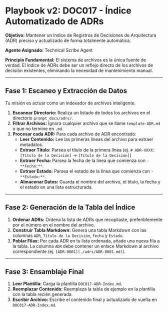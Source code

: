 # Playbook v2: DOC017 - Índice Automatizado de ADRs

**Objetivo:** Mantener un índice de Registros de Decisiones de Arquitectura (ADR) preciso y actualizado de forma totalmente automática.

**Agente Asignado:** Technical Scribe Agent

**Principio Fundamental:** El sistema de archivos es la única fuente de verdad. El índice de ADRs debe ser un reflejo directo de los archivos de decisión existentes, eliminando la necesidad de mantenimiento manual.

---

## Fase 1: Escaneo y Extracción de Datos

Tu misión es actuar como un indexador de archivos inteligente.

1.  **Escanear Directorio:** Realiza un listado de todos los archivos en el directorio `prompt_docs/adrs/`.
2.  **Filtrar Archivos:** Ignora cualquier archivo que se llame `template-ADR.md` o que no termine en `.md`.
3.  **Procesar cada ADR:** Para cada archivo de ADR encontrado:
    -   **Leer Contenido:** Lee las primeras líneas del archivo para extraer metadatos.
    -   **Extraer Título:** Parsea el título de la primera línea (ej. `# ADR-XXXX: [Título de la Decisión]` -> `[Título de la Decisión]`)
    -   **Extraer Fecha:** Parsea la fecha de la línea que comienza con `- **Fecha:**`.
    -   **Extraer Estado:** Parsea el estado de la línea que comienza con `- **Estado:**`.
    -   **Almacenar Datos:** Guarda el nombre del archivo, el título, la fecha y el estado en una lista estructurada.

---

## Fase 2: Generación de la Tabla del Índice

1.  **Ordenar ADRs:** Ordena la lista de ADRs que recopilaste, preferiblemente por el número en el nombre del archivo.
2.  **Construir Tabla Markdown:** Genera una tabla Markdown con las columnas `ADR`, `Título de la Decisión`, `Fecha` y `Estado`.
3.  **Poblar Filas:** Por cada ADR en tu lista ordenada, añade una nueva fila a la tabla. La columna `ADR` debe contener un enlace Markdown al archivo correspondiente (ej. `[ADR-0001](./adrs/ADR-0001.md)`).

---

## Fase 3: Ensamblaje Final

1.  **Leer Plantilla:** Carga la plantilla `DOC017-ADR-Index.md`.
2.  **Reemplazar Contenido:** Reemplaza la tabla de ejemplo en la plantilla con la tabla recién generada.
3.  **Escribir Archivo:** Escribe el contenido final y actualizado de vuelta en `DOC017-ADR-Index.md`.